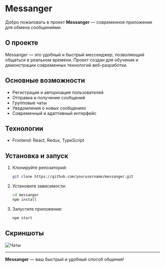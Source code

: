 # Messanger

Добро пожаловать в проект **Messanger** — современное приложение для обмена сообщениями.

## О проекте

Messanger — это удобный и быстрый мессенджер, позволяющий общаться в реальном времени. Проект создан для обучения и демонстрации современных технологий веб-разработки.

## Основные возможности

- Регистрация и авторизация пользователей
- Отправка и получение сообщений
- Групповые чаты
- Уведомления о новых сообщениях
- Современный и адаптивный интерфейс

## Технологии

- Frontend: React, Redux, TypeScript

## Установка и запуск

1. Клонируйте репозиторий:
    ```bash
    git clone https://github.com/yourusername/messanger.git
    ```
2. Установите зависимости:
    ```bash
    cd messanger
    npm install
    ```
3. Запустите приложение:
    ```bash
    npm start
    ```

## Скриншоты
![Чаты](https://github.com/xr1s0nx-wave/messanger/blob/sprint_1/screenshots/chats.png?raw=true)

---

**Messanger** — ваш быстрый и удобный способ общения!